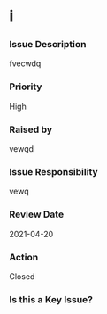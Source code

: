 

# i

### Issue Description


fvecwdq



### Priority


High



### Raised by


vewqd



### Issue Responsibility


vewq



### Review Date


2021-04-20



### Action


Closed



### Is this a Key Issue?



